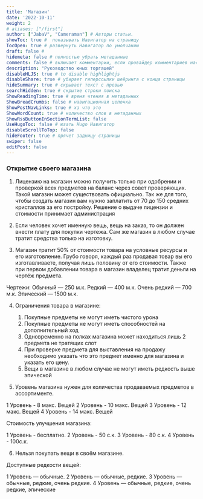 ```yaml
---
title: 'Магазин'
date: '2022-10-11'
weight: 2
# aliases: ["/first"]
author: ["JabaV", "Cameraman"] # Авторы статьи.
showToc: true #  показывать Навигатор на страницу
TocOpen: true # развернуть Навигатор по умолчанию
draft: false #
hidemeta: false # полностью убрать метаданные
comments: false # включает комментарии, если провайдер комментариев настроен
description: "Руководство юных торгашей"
disableHLJS: true # to disable highlightjs
disableShare: true # убирает гиперссылки шейринга с конца страницы
hideSummary: true # скрывает текст с превью
searchHidden: true # скрытие строки поиска
ShowReadingTime: true # время чтения в метаданных
ShowBreadCrumbs: false # навигационная цепочка
ShowPostNavLinks: true # хз что это
ShowWordCount: true # количество слов в метаданных
ShowRssButtonInSectionTermList: false
UseHugoToc: false # юзать Hugo Навигатор
disableScrollToTop: false
hideFooter: true # прячет задницу страницы
swiper: false
editPost: false
---
```

### Открытие своего магазина

1) Лицензию на магазин можно получить только при одобрении и проверкой всех предметов на баланс через совет проверяющих.
Такой магазин может существовать официально.
 Так же для того, чтобы создать магазин вам нужно заплатить от 70 до 150 средних кристаллов за его постройку. Решение о выдаче лицензии и стоимости принимает администрация

2) Если человек хочет именную вещь, вещь на заказ, то он должен внести плату для покупки чертежа.
Сам же магазин в любом случае тратит средства только на изготовку.

3) Магазин тратит 50% от стоимости товара на условные ресурсы и его изготовление.
Грубо говоря, каждый раз продавая товар вы его изготавливаете, получая лишь половину от его стоимости.
Также при первом добавлении товара в магазин владелец тратит деньги на чертёж предмета.

Чертежи:
Обычный — 250 м.к.
Редкий — 400 м.к.
Очень редкий — 700 м.к.
Эпический — 1500 м.к.

4) Ограничения товара в магазине:
   1) Покупные предметы не могут иметь чистого урона
   2) Покупные предметы не могут иметь способностей на дополнительный ход
   3) Одновременно на полках магазина может находиться лишь 2 предмета не тратящих слот
   4) При проверке предмета для выставления на продажу необходимо указать что это предмет именно для магазина и указать его цену.
   5) Вещи в магазине в любом случае не могут иметь редкость выше эпической

5) Уровень магазина нужен для количества продаваемых предметов в ассортименте.

1 Уровень - 8 макс. Вещей
2 Уровень - 10 макс. Вещей
3 Уровень - 12 макс. Вещей
4 Уровень - 14 макс. Вещей

Стоимость улучшения магазина:

1 Уровень - бесплатно.
2 Уровень - 50 с.к.
3 Уровень - 80 с.к.
4 Уровень - 100с.к.

6) Нельзя покупать вещи в своём магазине.

Доступные редкости вещей:

1 Уровень — обычные.
2 Уровень — обычные, редкие.
3 Уровень — обычные, редкие, очень редкие.
4 Уровень — обычные, редкие, очень редкие, эпические